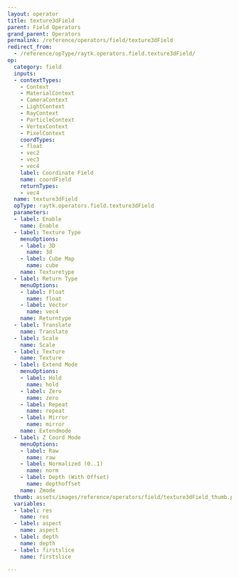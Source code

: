```yaml
---
layout: operator
title: texture3dField
parent: Field Operators
grand_parent: Operators
permalink: /reference/operators/field/texture3dField
redirect_from:
  - /reference/opType/raytk.operators.field.texture3dField/
op:
  category: field
  inputs:
  - contextTypes:
    - Context
    - MaterialContext
    - CameraContext
    - LightContext
    - RayContext
    - ParticleContext
    - VertexContext
    - PixelContext
    coordTypes:
    - float
    - vec2
    - vec3
    - vec4
    label: Coordinate Field
    name: coordField
    returnTypes:
    - vec4
  name: texture3dField
  opType: raytk.operators.field.texture3dField
  parameters:
  - label: Enable
    name: Enable
  - label: Texture Type
    menuOptions:
    - label: 3D
      name: 3d
    - label: Cube Map
      name: cube
    name: Texturetype
  - label: Return Type
    menuOptions:
    - label: Float
      name: float
    - label: Vector
      name: vec4
    name: Returntype
  - label: Translate
    name: Translate
  - label: Scale
    name: Scale
  - label: Texture
    name: Texture
  - label: Extend Mode
    menuOptions:
    - label: Hold
      name: hold
    - label: Zero
      name: zero
    - label: Repeat
      name: repeat
    - label: Mirror
      name: mirror
    name: Extendmode
  - label: Z Coord Mode
    menuOptions:
    - label: Raw
      name: raw
    - label: Normalized (0..1)
      name: norm
    - label: Depth (With Offset)
      name: depthoffset
    name: Zmode
  thumb: assets/images/reference/operators/field/texture3dField_thumb.png
  variables:
  - label: res
    name: res
  - label: aspect
    name: aspect
  - label: depth
    name: depth
  - label: firstslice
    name: firstslice

---
```

